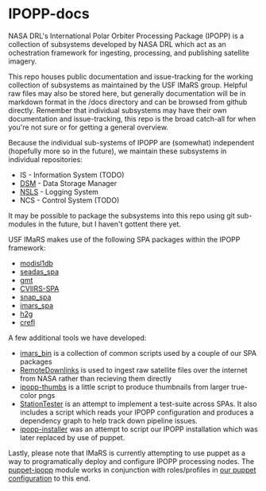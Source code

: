 # IPOPP-docs
NASA DRL's International Polar Orbiter Processing Package (IPOPP) is a collection of subsystems developed by NASA DRL which act as an ochestration framework for ingesting, processing, and publishing satellite imagery.

This repo houses public documentation and issue-tracking for the working collection of subsystems as maintained by the USF IMaRS group. Helpful raw files may also be stored here, but generally documentation will be in markdown format in the /docs directory and can be browsed from github directly. Remember that individual subsystems may have their own documentation and issue-tracking, this repo is the broad catch-all for when you're not sure or for getting a general overview.



Because the individual sub-systems of IPOPP are (somewhat) independent (hopefully more so in the future), we maintain these subsystems in individual repositories:

* IS - Information System (TODO)
* [DSM](https://github.com/USF-IMARS/dsm) - Data Storage Manager
* [NSLS](https://github.com/USF-IMARS/nsls) - Logging System 
* NCS - Control System (TODO)

It may be possible to package the subsystems into this repo using git sub-modules in the future, but I haven't gottent there yet.



USF IMaRS makes use of the following SPA packages within the IPOPP framework:

* [modisl1db](https://github.com/USF-IMARS/modisl1db)
* [seadas_spa](https://github.com/USF-IMARS/seadas_spa)
* [gmt](https://github.com/USF-IMARS/gmt)
* [CVIIRS-SPA](https://github.com/USF-IMARS/CVIIRS-SPA)
* [snap_spa](https://github.com/USF-IMARS/snap_spa)
* [imars_spa](https://github.com/USF-IMARS/imars)
* [h2g](https://github.com/USF-IMARS/h2g)
* [crefl](https://github.com/USF-IMARS/crefl)

A few additional tools we have developed:
* [imars_bin](https://github.com/USF-IMARS/imars_bin) is a collection of common scripts used by a couple of our SPA packages
* [RemoteDownlinks](https://github.com/USF-IMARS/RemoteDownlinks) is used to ingest raw satellite files over the internet from NASA rather than recieving them directly
* [ipopp-thumbs](https://github.com/USF-IMARS/ipopp-thumbs) is a little script to produce thumbnails from larger true-color pngs
* [StationTester](https://github.com/USF-IMARS/StationTester) is an attempt to implement a test-suite across SPAs. It also includes a script which reads your IPOPP configuration and produces a dependency graph to help track down pipeline issues.
* [ipopp-installer](https://github.com/USF-IMARS/ipopp-installer) was an attempt to script our IPOPP installation which was later replaced by use of puppet.

Lastly, please note that IMaRS is currently attempting to use puppet as a way to programatically deploy and configure IPOPP processing nodes. The [puppet-ipopp](https://github.com/USF-IMARS/puppet-ipopp) module works in conjunction with roles/profiles in [our puppet configuration](https://github.com/USF-IMARS/imars_puppet) to this end.
